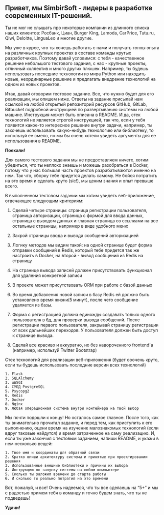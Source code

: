 ## Привет, мы SimbirSoft - лидеры в разработке современных IT-решений.

Ты не мог не слышать про некоторые компании из длинного списка наших клиентов: Росбанк, Циан, Burger King, Lamoda, CarPrice, Tutu.ru, Qiwi, Deloitte, LinguaLeo и многие другие.

Мы уже в курсе, что ты хочешь работать с нами и получать тонны опыта на различных крупных проектах в составе команды крутых разработчиков. Поэтому давай условимся: с тебя - качественное решение небольшого тестового задания, с нас - крупные проекты, отличный коллектив и много других плюшек. Например, ты будешь использовать последние технологии из мира Python или находить новые, неординарные решение и предлагать внедрение технологий на одном из новых проектов. 
					
Итак, давай оговорим тестовое задание. Все, что нужно будет для его реализации, мы опишем ниже. Ответы на задание присылай нам ссылкой на любой открытый репозиторий ресурсов GitHub, GitLab, Bitbucket подробной инструкцией по развертыванию системы на любой машине. Инструкция может быть описана в README. И да, стек технологий не является строгой инструкцией, так что, если у тебя появится какое-то интересное решение внутри задачи, например, ты захочешь использовать какую-нибудь технологию или библиотеку, то используй ее смело, но мы бы очень хотели увидеть аргументы для ее использования в README.
					
**Поехали!**
					
Для самого тестового задания мы не предоставляем ничего, хотим убедиться, что ты неплохо знаешь и можешь разобраться в Docker, потому что у нас большая часть проектов разрабатываются именно на нем. Так что, сборку тебе придется делать самому. Не бойся потратить на это время и сделать круто (sic!), мы ценим знания и опыт превыше всего.
					
В выполненном тестовом задании мы хотим увидеть веб-приложение, отвечающее следующим критериям:
					
1. Сделай четыре страницы: страница регистрации пользователя, страница авторизации, страница с формой для ввода данных, страница с выводом данных и главная страница со ссылками на все остальные страницы, например в виде удобного меню

2. Закрой страницы ввода и вывода сообщений авторизацией

3. Логику методов мы видим такой: на одной странице будет форма отправки сообщений в Redis, который тебе придется так же настроить в Docker, на второй - вывод сообщений из Redis на страницу

4. На странице вывода записей должен присутствовать функционал для удаления конкретной записи

5. В проекте может присутствовать ORM при работе с базой данных

6. Во время добавления новой записи в базу Redis ей должно быть установлено время жизни(5 минут), после чего сообщение удаляется из базы.

7. Форма с регистрацией должна единожды создавать только одного пользователя в бд, для проверки вывода сообщений. После регистрации первого пользователя, закрывай страницу регистрации от всех дальнейших переходов. У пользователя должен быть доступ к странице вывода.

8. Сделай все красиво и аккуратно, но без навороченного frontend`а (например, используй Twitter Bootstrap)

Стек технологий для реализации веб-приложения (будет ооочень круто, если ты будешь использовать последние версии всех технологий)
					
    1. Flask
    2. SQLAlchemy
    3. uWSGI
    4. СУБД PostgreSQL
    5. Psycopg2
    6. Redis
    7. Docker
    8. Nginx
    9. Любая операционная система внутри контейнера на твой выбор

Мы почти подошли к концу! Но осталось самое главное. После того, как ты внимательно прочитал задание, и перед тем, как приступить к его выполнению, оцени время на изучение малознакомых технологий (если вдруг таковые найдутся) и время затраченное на саму реализацию. И, если ты уже закончил с тестовым заданием, напиши README, и укажи в нем несколько вещей:

    1. Твое имя и координаты для обратной связи
    2. Кратко опиши архитектуру системы и принятые при проектировании решения
    3. Использованные внешние библиотеки и причины их выбора
    4. Инструкцию по запуску системы на любом компьютере
    5. Сколько ты заложил времени до старта работы
    6. И сколько ты реально потратил на это времени
    		
Вот, пожалуй, и все! Очень надеемся, что ты все сделаешь на “5+” и мы с радостью примем тебя в команду и точно будем знать, что ты не подведешь!
 
**Удачи!**
 						
					 				
			
		


